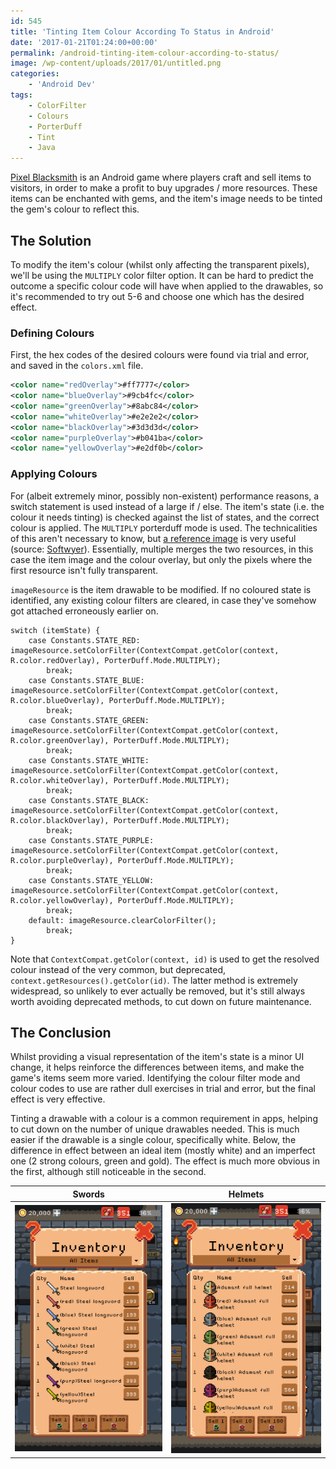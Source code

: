 ```yaml
---
id: 545
title: 'Tinting Item Colour According To Status in Android'
date: '2017-01-21T01:24:00+00:00'
permalink: /android-tinting-item-colour-according-to-status/
image: /wp-content/uploads/2017/01/untitled.png
categories:
    - 'Android Dev'
tags:
    - ColorFilter
    - Colours
    - PorterDuff
    - Tint
    - Java
---
```


[Pixel Blacksmith](https://play.google.com/store/apps/details?id=uk.co.jakelee.blacksmith) is an Android game where players craft and sell items to visitors, in order to make a profit to buy upgrades / more resources. These items can be enchanted with gems, and the item's image needs to be tinted the gem's colour to reflect this.

## The Solution

To modify the item's colour (whilst only affecting the transparent pixels), we'll be using the `MULTIPLY` color filter option. It can be hard to predict the outcome a specific colour code will have when applied to the drawables, so it's recommended to try out 5-6 and choose one which has the desired effect.

### Defining Colours

First, the hex codes of the desired colours were found via trial and error, and saved in the `colors.xml` file.

```xml
<color name="redOverlay">#ff7777</color>
<color name="blueOverlay">#9cb4fc</color>
<color name="greenOverlay">#8abc84</color>
<color name="whiteOverlay">#e2e2e2</color>
<color name="blackOverlay">#3d3d3d</color>
<color name="purpleOverlay">#b041ba</color>
<color name="yellowOverlay">#e2df0b</color>
```

### Applying Colours

For (albeit extremely minor, possibly non-existent) performance reasons, a switch statement is used instead of a large if / else. The item's state (i.e. the colour it needs tinting) is checked against the list of states, and the correct colour is applied. The `MULTIPLY` porterduff mode is used. The technicalities of this aren't necessary to know, but [a reference image](/assets/images/2024/tinting-reference.png) is very useful (source: [Softwyer](https://softwyer.wordpress.com/2012/01/21/1009/)). Essentially, multiple merges the two resources, in this case the item image and the colour overlay, but only the pixels where the first resource isn't fully transparent.

`imageResource` is the item drawable to be modified. If no coloured state is identified, any existing colour filters are cleared, in case they've somehow got attached erroneously earlier on.

```
switch (itemState) {
    case Constants.STATE_RED: imageResource.setColorFilter(ContextCompat.getColor(context, R.color.redOverlay), PorterDuff.Mode.MULTIPLY);
        break;
    case Constants.STATE_BLUE: imageResource.setColorFilter(ContextCompat.getColor(context, R.color.blueOverlay), PorterDuff.Mode.MULTIPLY);
        break;
    case Constants.STATE_GREEN: imageResource.setColorFilter(ContextCompat.getColor(context, R.color.greenOverlay), PorterDuff.Mode.MULTIPLY);
        break;
    case Constants.STATE_WHITE: imageResource.setColorFilter(ContextCompat.getColor(context, R.color.whiteOverlay), PorterDuff.Mode.MULTIPLY);
        break;
    case Constants.STATE_BLACK: imageResource.setColorFilter(ContextCompat.getColor(context, R.color.blackOverlay), PorterDuff.Mode.MULTIPLY);
        break;
    case Constants.STATE_PURPLE: imageResource.setColorFilter(ContextCompat.getColor(context, R.color.purpleOverlay), PorterDuff.Mode.MULTIPLY);
        break;
    case Constants.STATE_YELLOW: imageResource.setColorFilter(ContextCompat.getColor(context, R.color.yellowOverlay), PorterDuff.Mode.MULTIPLY);
        break;
    default: imageResource.clearColorFilter();
        break;
}
```

Note that `ContextCompat.getColor(context, id)` is used to get the resolved colour instead of the very common, but deprecated, `context.getResources().getColor(id)`. The latter method is extremely widespread, so unlikely to ever actually be removed, but it's still always worth avoiding deprecated methods, to cut down on future maintenance.

## The Conclusion

Whilst providing a visual representation of the item's state is a minor UI change, it helps reinforce the differences between items, and make the game's items seem more varied. Identifying the colour filter mode and colour codes to use are rather dull exercises in trial and error, but the final effect is very effective.

Tinting a drawable with a colour is a common requirement in apps, helping to cut down on the number of unique drawables needed. This is much easier if the drawable is a single colour, specifically white. Below, the difference in effect between an ideal item (mostly white) and an imperfect one (2 strong colours, green and gold). The effect is much more obvious in the first, although still noticeable in the second.

| Swords | Helmets |
| -- | -- |
| [![screenshot_1484960747](/wp-content/uploads/2017/01/screenshot_1484960747.png)](/wp-content/uploads/2017/01/screenshot_1484960747.png) | [![screenshot_1484961693](/wp-content/uploads/2017/01/screenshot_1484961693.png)](/wp-content/uploads/2017/01/screenshot_1484961693.png) |